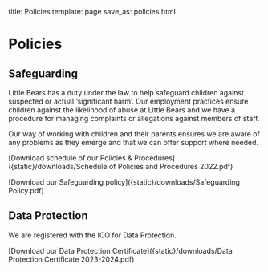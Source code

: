 title: Policies
template: page
save_as: policies.html

# Policies

## Safeguarding

Little Bears has a duty under the law to help safeguard children against
suspected or actual &lsquo;significant harm&rsquo;. Our employment practices ensure
children against the likelihood of abuse at Little Bears and we have a
procedure for managing complaints or allegations against members of staff.

Our way of working with children and their parents ensures we are aware of
any problems as they emerge and that we can offer support where needed.

[Download schedule of our Policies &amp; Procedures]({static}/downloads/Schedule of Policies and Procedures 2022.pdf)

[Download our Safeguarding policy]({static}/downloads/Safeguarding Policy.pdf)

## Data Protection

We are registered with the ICO for Data Protection.

[Download our Data Protection Certificate]({static}/downloads/Data Protection Certificate 2023-2024.pdf)
